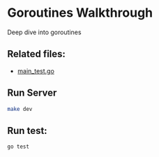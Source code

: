 # Goroutines Walkthrough

Deep dive into goroutines

## Related files:

- [main_test.go](main_test.go)

## Run Server

```sh
make dev
```

## Run test:

```sh
go test
```
